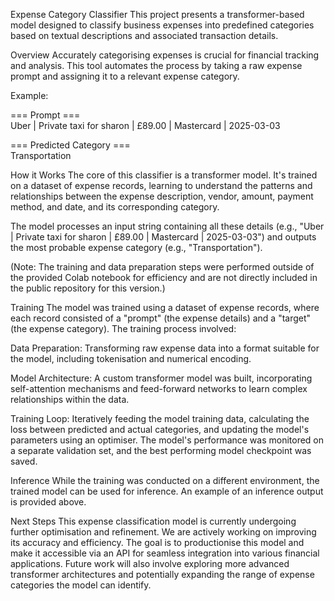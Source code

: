 Expense Category Classifier
This project presents a transformer-based model designed to classify business expenses into predefined categories based on textual descriptions and associated transaction details.

Overview
Accurately categorising expenses is crucial for financial tracking and analysis. This tool automates the process by taking a raw expense prompt and assigning it to a relevant expense category.

Example:

=== Prompt === <br>
Uber | Private taxi for sharon | £89.00 | Mastercard | 2025-03-03

=== Predicted Category === <br>
Transportation


How it Works
The core of this classifier is a transformer model. It's trained on a dataset of expense records, learning to understand the patterns and relationships between the expense description, vendor, amount, payment method, and date, and its corresponding category.

The model processes an input string containing all these details (e.g., "Uber | Private taxi for sharon | £89.00 | Mastercard | 2025-03-03") and outputs the most probable expense category (e.g., "Transportation").

(Note: The training and data preparation steps were performed outside of the provided Colab notebook for efficiency and are not directly included in the public repository for this version.)

Training
The model was trained using a dataset of expense records, where each record consisted of a "prompt" (the expense details) and a "target" (the expense category). The training process involved:

Data Preparation: Transforming raw expense data into a format suitable for the model, including tokenisation and numerical encoding.

Model Architecture: A custom transformer model was built, incorporating self-attention mechanisms and feed-forward networks to learn complex relationships within the data.

Training Loop: Iteratively feeding the model training data, calculating the loss between predicted and actual categories, and updating the model's parameters using an optimiser. The model's performance was monitored on a separate validation set, and the best performing model checkpoint was saved.

Inference
While the training was conducted on a different environment, the trained model can be used for inference. An example of an inference output is provided above.

Next Steps
This expense classification model is currently undergoing further optimisation and refinement. We are actively working on improving its accuracy and efficiency. The goal is to productionise this model and make it accessible via an API for seamless integration into various financial applications. Future work will also involve exploring more advanced transformer architectures and potentially expanding the range of expense categories the model can identify.
